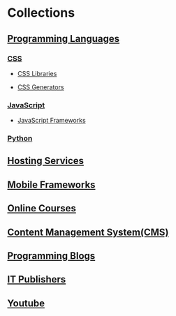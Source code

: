 # Collections

## [Programming Languages](./programming-languages)

### [CSS](./programming-languages/css)

* [CSS Libraries](./programming-languages/libraries)

* [CSS Generators](./programming-languages/css)

### [JavaScript](./programming-languages/javascript)

* [JavaScript Frameworks](./programming-languages/javascript)

### [Python](./programming-languages/python)

## [Hosting Services](./hosting-services)

## [Mobile Frameworks](./mobile-frameworks)

## [Online Courses](./online-courses)

## [Content Management System(CMS)](./content-management-system)

## [Programming Blogs](./programming-blogs)

## [IT Publishers](./it-publishers)

## [Youtube](./youtube)